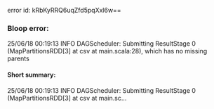 error id: kRbKyRRQ6uqZfd5pqXxl6w==
### Bloop error:

25/06/18 00:19:13 INFO DAGScheduler: Submitting ResultStage 0 (MapPartitionsRDD[3] at csv at main.scala:28), which has no missing parents
#### Short summary: 

25/06/18 00:19:13 INFO DAGScheduler: Submitting ResultStage 0 (MapPartitionsRDD[3] at csv at main.sc...